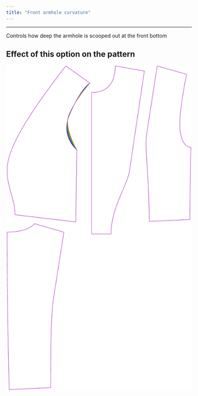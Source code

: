 ```yaml
---
title: "Front armhole curvature"
---
```


***

Controls how deep the armhole is scooped out at the front bottom

## Effect of this option on the pattern

![This image shows the effect of this option by superimposing several variants that have a different value for this option](noble_frontarmholecurvature_sample.svg "Effect of this option on the pattern")
